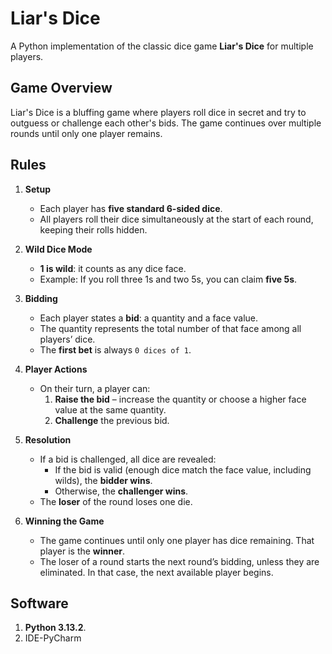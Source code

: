 # Liar's Dice

A Python implementation of the classic dice game **Liar's Dice** for multiple players.

## Game Overview

Liar's Dice is a bluffing game where players roll dice in secret and try to outguess or challenge each other's bids. The game continues over multiple rounds until only one player remains.

## Rules

1. **Setup**
   - Each player has **five standard 6-sided dice**.
   - All players roll their dice simultaneously at the start of each round, keeping their rolls hidden.

2. **Wild Dice Mode**
   - **1 is wild**: it counts as any dice face.
   - Example: If you roll three 1s and two 5s, you can claim **five 5s**.

3. **Bidding**
   - Each player states a **bid**: a quantity and a face value.
   - The quantity represents the total number of that face among all players’ dice.
   - The **first bet** is always `0 dices of 1`.

4. **Player Actions**
   - On their turn, a player can:
     1. **Raise the bid** – increase the quantity or choose a higher face value at the same quantity.
     2. **Challenge** the previous bid.

5. **Resolution**
   - If a bid is challenged, all dice are revealed:
     - If the bid is valid (enough dice match the face value, including wilds), the **bidder wins**.
     - Otherwise, the **challenger wins**.
   - The **loser** of the round loses one die.

6. **Winning the Game**
   - The game continues until only one player has dice remaining. That player is the **winner**.
   - The loser of a round starts the next round’s bidding, unless they are eliminated. In that case, the next available player begins.

## Software

1. **Python 3.13.2**.
2. IDE-PyCharm
   
